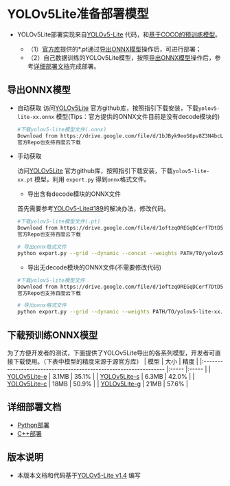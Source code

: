 # YOLOv5Lite准备部署模型

- YOLOv5Lite部署实现来自[YOLOv5-Lite](https://github.com/ppogg/YOLOv5-Lite/releases/tag/v1.4)
代码，和[基于COCO的预训练模型](https://github.com/ppogg/YOLOv5-Lite/releases/tag/v1.4)。

  - （1）[官方库](https://github.com/ppogg/YOLOv5-Lite/releases/tag/v1.4)提供的*.pt通过[导出ONNX模型](#导出ONNX模型)操作后，可进行部署；
  - （2）自己数据训练的YOLOv5Lite模型，按照[导出ONNX模型](#%E5%AF%BC%E5%87%BAONNX%E6%A8%A1%E5%9E%8B)操作后，参考[详细部署文档](#详细部署文档)完成部署。


## 导出ONNX模型

- 自动获取
  访问[YOLOv5Lite](https://github.com/ppogg/YOLOv5-Lite)
官方github库，按照指引下载安装，下载`yolov5-lite-xx.onnx` 模型(Tips：官方提供的ONNX文件目前是没有decode模块的)
  ```bash
  #下载yolov5-lite模型文件(.onnx)
  Download from https://drive.google.com/file/d/1bJByk9eoS6pv8Z3N4bcLRCV3i7uk24aU/view
  官方Repo也支持百度云下载
  ```

- 手动获取

  访问[YOLOv5Lite](https://github.com/ppogg/YOLOv5-Lite)
官方github库，按照指引下载安装，下载`yolov5-lite-xx.pt` 模型，利用 `export.py` 得到`onnx`格式文件。

  - 导出含有decode模块的ONNX文件

  首先需要参考[YOLOv5-Lite#189](https://github.com/ppogg/YOLOv5-Lite/pull/189)的解决办法，修改代码。

  ```bash
  #下载yolov5-lite模型文件(.pt)
  Download from https://drive.google.com/file/d/1oftzqOREGqDCerf7DtD5BZp9YWELlkMe/view
  官方Repo也支持百度云下载

  # 导出onnx格式文件
  python export.py --grid --dynamic --concat --weights PATH/TO/yolov5-lite-xx.pt


  ```
  - 导出无decode模块的ONNX文件(不需要修改代码)

  ```bash
  #下载yolov5-lite模型文件
  Download from https://drive.google.com/file/d/1oftzqOREGqDCerf7DtD5BZp9YWELlkMe/view
  官方Repo也支持百度云下载

  # 导出onnx格式文件
  python export.py --grid --dynamic --weights PATH/TO/yolov5-lite-xx.pt

  ```

## 下载预训练ONNX模型

为了方便开发者的测试，下面提供了YOLOv5Lite导出的各系列模型，开发者可直接下载使用。（下表中模型的精度来源于源官方库）
| 模型                                                               | 大小    | 精度    |
|:---------------------------------------------------------------- |:----- |:----- |
| [YOLOv5Lite-e](https://bj.bcebos.com/paddlehub/fastdeploy/v5Lite-e-sim-320.onnx) | 3.1MB | 35.1% |
| [YOLOv5Lite-s](https://bj.bcebos.com/paddlehub/fastdeploy/v5Lite-s-sim-416.onnx) | 6.3MB | 42.0% |
| [YOLOv5Lite-c](https://bj.bcebos.com/paddlehub/fastdeploy/v5Lite-c-sim-512.onnx) | 18MB | 50.9% |
| [YOLOv5Lite-g](https://bj.bcebos.com/paddlehub/fastdeploy/v5Lite-g-sim-640.onnx) | 21MB | 57.6% |


## 详细部署文档

- [Python部署](python)
- [C++部署](cpp)


## 版本说明

- 本版本文档和代码基于[YOLOv5-Lite v1.4](https://github.com/ppogg/YOLOv5-Lite/releases/tag/v1.4) 编写
